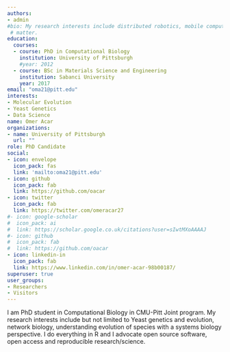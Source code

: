 ```yaml
---
authors:
- admin
#bio: My research interests include distributed robotics, mobile computing and programmable
 # matter.
education:
  courses:
  - course: PhD in Computational Biology
    institution: University of Pittsburgh
    #year: 2012
  - course: BSc in Materials Science and Engineering
    institution: Sabanci University
    year: 2017
email: "oma21@pitt.edu"
interests:
- Molecular Evolution
- Yeast Genetics
- Data Science
name: Omer Acar
organizations:
- name: University of Pittsburgh
  url: ""
role: PhD Candidate
social:
- icon: envelope
  icon_pack: fas
  link: 'mailto:oma21@pitt.edu'
- icon: github
  icon_pack: fab
  link: https://github.com/oacar
- icon: twitter
  icon_pack: fab
  link: https://twitter.com/omeracar27
#- icon: google-scholar
#  icon_pack: ai
#  link: https://scholar.google.co.uk/citations?user=sIwtMXoAAAAJ
#- icon: github
#  icon_pack: fab
#  link: https://github.com/oacar
- icon: linkedin-in
  icon_pack: fab
  link: https://www.linkedin.com/in/omer-acar-98b00187/
superuser: true
user_groups:
- Researchers
- Visitors
---
```


I am PhD student in Computational Biology in CMU-Pitt Joint program. My research interests include but not limited to Yeast genetics and evolution, network biology, understanding evolution of species with a systems biology perspective. 
I do everything in R and I advocate open source software, open access and reproducible research/science.
